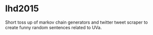 # lhd2015
Short toss up of markov chain generators and twitter tweet scraper to create funny random sentences related to UVa.
